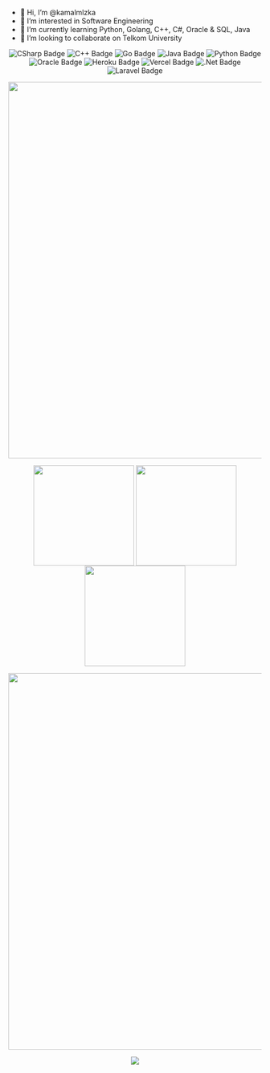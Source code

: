 - 👋 Hi, I’m @kamalmlzka
- 👀 I’m interested in Software Engineering
- 🌱 I’m currently learning Python, Golang, C++, C#, Oracle & SQL, Java
- 💞️ I’m looking to collaborate on Telkom University

<div align="center">
    <div id="badges">
      <img src="https://img.shields.io/badge/c%23-%23239120.svg?style=for-the-badge&logo=c-sharp&logoColor=white" alt="CSharp Badge"/>
      <img src="https://img.shields.io/badge/c++-%2300599C.svg?style=for-the-badge&logo=c%2B%2B&logoColor=white" alt="C++ Badge"/>
      <img src="https://img.shields.io/badge/go-%2300ADD8.svg?style=for-the-badge&logo=go&logoColor=white" alt="Go Badge"/>
      <img src="https://img.shields.io/badge/java-%23ED8B00.svg?style=for-the-badge&logo=java&logoColor=white" alt="Java Badge"/>
      <img src="https://img.shields.io/badge/python-3670A0?style=for-the-badge&logo=python&logoColor=ffdd54" alt="Python Badge"/>
      <img src="https://img.shields.io/badge/Oracle-F80000?style=for-the-badge&logo=oracle&logoColor=white" alt="Oracle Badge"/>
      <img src="https://img.shields.io/badge/heroku-%23430098.svg?style=for-the-badge&logo=heroku&logoColor=white" alt="Heroku Badge"/>
      <img src="https://img.shields.io/badge/vercel-%23000000.svg?style=for-the-badge&logo=vercel&logoColor=white" alt="Vercel Badge"/>
      <img src="https://img.shields.io/badge/.NET-5C2D91?style=for-the-badge&logo=.net&logoColor=white" alt=".Net Badge"/>
      <img src="https://img.shields.io/badge/laravel-%23FF2D20.svg?style=for-the-badge&logo=laravel&logoColor=white" alt="Laravel Badge"/>
    </div>
</div>

<p align="center">
<img src="https://github.com/Mobanzu/Mobanzu/blob/main/assets/line.gif" width=750>
</p>

<div align="center">
  <img height=200 align="center" src="https://github-readme-stats.vercel.app/api?username=kamalmlzka&bg_color=35,ffcc70,c850c0,4158d0&title_color=fff&text_color=fff" />
  <img height=200 align="center" src="https://github-readme-stats.vercel.app/api/top-langs?username=kamalmlzka&layout=compact&langs_count=8&card_width=320&bg_color=35,4158d0,c850c0,ffcc70&title_color=fff&text_color=fff" />
  <img height=200 align="center" src="https://github-readme-streak-stats.herokuapp.com/?user=kamalmlzka&theme=ambient_gradient" />
</div>

<p align="center">
<img src="https://github.com/Mobanzu/Mobanzu/blob/main/assets/line.gif" width=750>
</p>

<div align="center">
  <img src="https://visitcount.itsvg.in/api?id=kamalmlzka&icon=8&color=0"</a>
</div>

